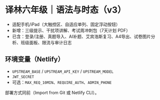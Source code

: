 # 译林六年级｜语法与时态（v3）
- 适配手机/iPad（大触控区、自适应单列、固定浮动按钮）
- 新增：三级提示、干扰项讲解、考试周冲刺包（7天计划 PDF）
- 已含：登录/注册、真题导入、AI补题、艾宾浩斯复习、A4导出、试卷图片分析、班级面板、限流与审计日志

## 环境变量（Netlify）
- `UPSTREAM_BASE` / `UPSTREAM_API_KEY` / `UPSTREAM_MODEL`
- `JWT_SECRET`
- 可选：`MAX_REQ_10MIN`、`REQUIRE_AUTH`、`ADMIN_PHONE`

部署方式同前（Import from Git 或 Netlify CLI）。

